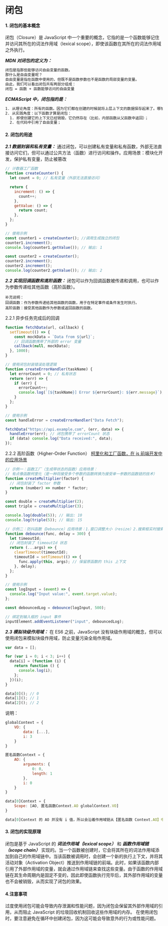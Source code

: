 # 闭包


#### 1. 闭包的基本概念

闭包（Closure）是 JavaScript 中一个重要的概念，它指的是一个函数能够记住并访问其所在的词法作用域（lexical scope），即使该函数在其所在的词法作用域之外执行。

**_MDN 对闭包的定义为：_**

```txt
闭包是指那些能够访问自由变量的函数。
那什么是自由变量呢？
自由变量是指在函数中使用的，但既不是函数参数也不是函数的局部变量的变量。
由此，我们可以看出闭包共有两部分组成：
闭包 = 函数 + 函数能够访问的自由变量
```

**_ECMAScript 中，闭包指的是：_**

```txt
1. 从理论角度：所有的函数。因为它们都在创建的时候就将上层上下文的数据保存起来了。哪怕是简单的全局变量也是如此，因为函数中访问全局变量就相当于是在访问自由变量，这个时候使用最外层的作用域；
2. 从实践角度：以下函数才算是闭包：
  1. 即使创建它的上下文已经销毁，它仍然存在（比如，内部函数从父函数中返回）；
  2. 在代码中引用了自由变量；
```

#### 2. 闭包的用途

**_2.1 数据封装和私有变量：_**
通过闭包，可以创建私有变量和私有函数，外部无法直接访问它们，但可以通过公共方法（函数）进行访问和操作。应用场景：模块化开发，保护私有变量，防止被篡改

```js
// 计数器工厂函数
function createCounter() {
  let count = 0; // 私有变量（外部无法直接访问）

  return {
    increment: () => {
      count++;
    },
    getValue: () => {
      return count;
    },
  };
}

// 使用示例
const counter1 = createCounter(); //调用生成独立的闭包
counter1.increment();
console.log(counter1.getValue()); // 输出: 1

const counter2 = createCounter();
counter2.increment();
counter2.increment();
console.log(counter2.getValue()); // 输出: 2
```

**_2.2 实现回调函数和高阶函数：_**
闭包可以作为回调函数被传递和调用，也可以作为参数传递给其他函数（高阶函数）。

```
补充说明：
回调函数：作为参数传递给其他函数的函数，用于在特定事件或条件发生时执行。
高阶函数：接受其他函数作为参数或返回函数的函数。
```

2.2.1 异步任务完成后的回调

```js
function fetchData(url, callback) {
  setTimeout(() => {
    const mockData = `Data from ${url}`;
    // 回调函数携带了外部的 error 变量
    callback(null, mockData);
  }, 1000);
}

// 使用闭包封装错误处理逻辑
function createErrorHandler(taskName) {
  let errorCount = 0; // 私有状态
  return (err) => {
    if (err) {
      errorCount++;
      console.log(`[${taskName}] Error ${errorCount}: ${err.message}`);
    }
  };
}

// 使用示例
const handleError = createErrorHandler("Data Fetch");

fetchData("https://api.example.com", (err, data) => {
  handleError(err); // 闭包携带了 errorCount 状态
  if (data) console.log("Data received:", data);
});
```

2.2.2 高阶函数（Higher-Order Function）
[柯里化和工厂函数，在 js 前端开发中的应用场景](https://www.cnblogs.com/zhwblackcat/p/18820199)

```js
// 示例一：函数工厂（生成带状态的函数）应用场景：
// 有点像函数柯里化（是一种将接受多个参数的函数转换为接受单一参数的函数链的技术）
function createMultiplier(factor) {
  // 闭包封装了 factor 参数
  return (number) => number * factor;
}

const double = createMultiplier(2);
const triple = createMultiplier(3);

console.log(double(5)); // 输出: 10
console.log(triple(5)); // 输出: 15

// 示例二：防抖函数（Debounce）应用场景：1.窗口调整大小（resize）2.搜索框实时搜索
function debounce(func, delay = 300) {
  let timeoutId;
  // 闭包封装了 timeoutId 状态
  return (...args) => {
    clearTimeout(timeoutId);
    timeoutId = setTimeout(() => {
      func.apply(this, args); // 保留原函数的 this 上下文
    }, delay);
  };
}

// 使用示例
const logInput = (event) => {
  console.log("Input value:", event.target.value);
};

const debouncedLog = debounce(logInput, 500);

// 绑定到输入框的 input 事件
inputElement.addEventListener("input", debouncedLog);
```

**_2.3 模拟块级作用域：_**
在 ES6 之前，JavaScript 没有块级作用域的概念，但可以使用闭包来模拟块级作用域，防止变量污染全局作用域。

```js
var data = [];

for (var i = 0; i < 3; i++) {
  data[i] = (function (i) {
    return function () {
      console.log(i);
    };
  })(i);
}

data[0](); // 0
data[1](); // 1
data[2](); // 2
```

说明：

```js
globalContext = {
    VO: {
        data: [...],
        i: 3
    }
}

匿名函数Context = {
    AO: {
        arguments: {
            0: 0,
            length: 1
        },
        i: 0
    }
}

data[0]Context = {
    Scope: [AO, 匿名函数Context.AO globalContext.VO]
}

data[0]Context 的 AO 并没有 i 值，所以会沿着作用域链从【匿名函数 Context.AO】中查找，这时候就会找 i 为 0，找到了就不会往 globalContext.VO 中查找了，即使 globalContext.VO 也有 i 的值(值为3)，所以打印的结果就是0。
```

#### 3. 闭包的实现原理

闭包是基于 JavaScript 的 **_词法作用域（lexical scope）_** 和 **_函数作用域链（scope chain）_** 实现的。当一个函数被创建时，它会将其所在的词法作用域添加到自己的作用域链中。当该函数被调用时，会创建一个新的执行上下文，并将其活动对象（Activation Object）推送到作用域链的前端。此时，如果该函数内部引用了外部作用域的变量，就会通过作用域链来查找这些变量。由于函数的作用域链在其生命周期内是固定不变的，因此即使函数执行完毕后，其外部作用域的变量也不会被销毁，从而实现了闭包的效果。

#### 4.注意事项

过度使用闭包可能会导致内存泄漏和性能问题，因为闭包会保留其外部作用域的引用，从而阻止 JavaScript 的垃圾回收机制回收这些作用域的内存。
在使用闭包时，要注意避免在循环中创建闭包，因为这可能会导致意外的行为或性能问题。
